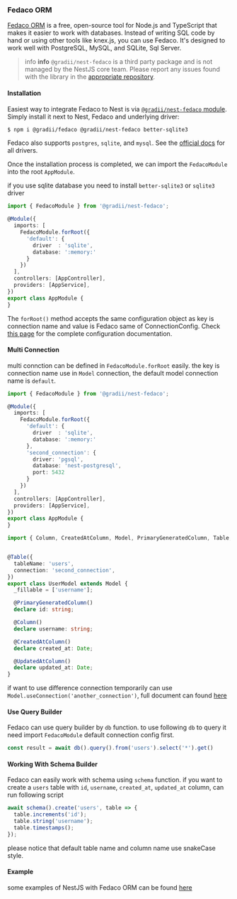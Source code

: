 ### Fedaco ORM

[Fedaco ORM](https://github.com/gradii/fedaco) is a free, open-source tool for Node.js and TypeScript that makes it easier to work with databases. Instead of writing SQL code by hand or using other tools like knex.js, you can use Fedaco. It's designed to work well with PostgreSQL, MySQL, and SQLite, Sql Server.

> info **info** `@gradii/nest-fedaco` is a third party package and is not managed by the NestJS core team. Please report any issues found with the library in the [appropriate repository](https://github.com/gradii/fedaco).

#### Installation

Easiest way to integrate Fedaco to Nest is via [`@gradii/nest-fedaco` module](https://github.com/gradii/fedaco).
Simply install it next to Nest, Fedaco and underlying driver:

```bash
$ npm i @gradii/fedaco @gradii/nest-fedaco better-sqlite3
```

Fedaco also supports `postgres`, `sqlite`, and `mysql`. See the [official docs](https://gradii.github.io/fedaco/) for all drivers.

Once the installation process is completed, we can import the `FedacoModule` into the root `AppModule`.

if you use sqlite database you need to install `better-sqlite3` or `sqlite3` driver


```typescript
import { FedacoModule } from '@gradii/nest-fedaco';

@Module({
  imports: [
    FedacoModule.forRoot({
      'default': {
        driver  : 'sqlite',
        database: ':memory:'
      }
    })
  ],
  controllers: [AppController],
  providers: [AppService],
})
export class AppModule {
}
```

The `forRoot()` method accepts the same configuration object as key is connection name and value is Fedaco same of ConnectionConfig. Check [this page](https://gradii.github.io/fedaco/database/getting-started.html) for the complete configuration documentation.

#### Multi Connection

multi connction can be defined in `FedacoModule.forRoot` easily. the key is connection name use in `Model` connection, the default model connection name is `default`.

```typescript
import { FedacoModule } from '@gradii/nest-fedaco';

@Module({
  imports: [
    FedacoModule.forRoot({
      'default': {
        driver  : 'sqlite',
        database: ':memory:'
      },
      'second_connection': {
        driver: 'pgsql',
        database: 'nest-postgresql',
        port: 5432
      }
    })
  ],
  controllers: [AppController],
  providers: [AppService],
})
export class AppModule {
}
```

```typescript
import { Column, CreatedAtColumn, Model, PrimaryGeneratedColumn, Table, UpdatedAtColumn } from '@gradii/fedaco';


@Table({
  tableName: 'users',
  connection: 'second_connection',
})
export class UserModel extends Model {
  _fillable = ['username'];

  @PrimaryGeneratedColumn()
  declare id: string;

  @Column()
  declare username: string;

  @CreatedAtColumn()
  declare created_at: Date;

  @UpdatedAtColumn()
  declare updated_at: Date;
}
```

if want to use difference connection temporarily can use `Model.useConnection('another_connection')`, full document can found [here](https://gradii.github.io/fedaco/model-functions/useConnection.html)

#### Use Query Builder
Fedaco can use query builder by `db` function. to use following `db` to query it need import `FedacoModule` default connection config first.

```typescript
const result = await db().query().from('users').select('*').get()
```

#### Working With Schema Builder
Fedaco can easily work with schema using `schema` function. if you want to create a `users` table
with `id`, `username`, `created_at`, `updated_at` column, can run following script

```typescript
await schema().create('users', table => {
  table.increments('id');
  table.string('username');
  table.timestamps();
});
```
please notice that default table name and column name use snakeCase style.


#### Example

some examples of NestJS with Fedaco ORM can be found [here](https://github.com/gradii/fedaco-examples)
